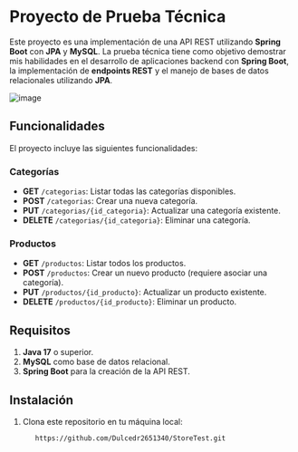 # Proyecto de Prueba Técnica

Este proyecto es una implementación de una API REST utilizando **Spring Boot** con **JPA** y **MySQL**. La prueba técnica tiene como objetivo demostrar mis habilidades en el desarrollo de aplicaciones backend con **Spring Boot**, la implementación de **endpoints REST** y el manejo de bases de datos relacionales utilizando **JPA**.


![image](https://github.com/user-attachments/assets/34b1a0f3-3643-46af-a5a7-3c0ce1f4afdd)


## Funcionalidades

El proyecto incluye las siguientes funcionalidades:

### Categorías
- **GET** `/categorias`: Listar todas las categorías disponibles.
- **POST** `/categorias`: Crear una nueva categoría.
- **PUT** `/categorias/{id_categoria}`: Actualizar una categoría existente.
- **DELETE** `/categorias/{id_categoria}`: Eliminar una categoría.

### Productos
- **GET** `/productos`: Listar todos los productos.
- **POST** `/productos`: Crear un nuevo producto (requiere asociar una categoría).
- **PUT** `/productos/{id_producto}`: Actualizar un producto existente.
- **DELETE** `/productos/{id_producto}`: Eliminar un producto.

## Requisitos

1. **Java 17** o superior.
2. **MySQL** como base de datos relacional.
3. **Spring Boot** para la creación de la API REST.

## Instalación

1. Clona este repositorio en tu máquina local:
   ```bash
      https://github.com/Dulcedr2651340/StoreTest.git
